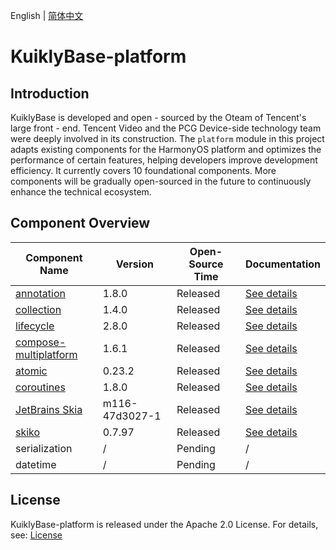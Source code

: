 English | [简体中文](./README-zh_CN.md)

# KuiklyBase-platform

## Introduction
KuiklyBase is developed and open - sourced by the Oteam of Tencent's large front - end. Tencent Video and the PCG Device-side technology team were deeply involved in its construction. The `platform` module in this project adapts existing components for the HarmonyOS platform and optimizes the performance of certain features, helping developers improve development efficiency. It currently covers 10 foundational components. More components will be gradually open-sourced in the future to continuously enhance the technical ecosystem.

## Component Overview
| Component Name | Version | Open-Source Time | Documentation |
|-------|-------|----|-------|
| [annotation](https://github.com/androidx/androidx) | 1.8.0 | Released | [See details](androidx.annotation/README.md) |
| [collection](https://github.com/androidx/androidx) | 1.4.0 | Released | [See details](androidx.collection/README.md) |
| [lifecycle](https://github.com/androidx/androidx) | 2.8.0 | Released | [See details](androidx.lifecycle/README.md) |
| [compose-multiplatform](https://github.com/JetBrains/compose-multiplatform) | 1.6.1 | Released | [See details](compose-multiplatform/README.md) |
| [atomic](https://github.com/Kotlin/kotlinx.atomicfu.git) | 0.23.2 | Released | [See details](kotlinx.atomicfu/README.md) |
| [coroutines](https://github.com/Kotlin/kotlinx.coroutines) | 1.8.0 | Released | [See details](kotlinx.coroutines/README.md) |
| [JetBrains Skia](https://github.com/JetBrains/skia-pack) | m116-47d3027-1 | Released | [See details](skia/README.md)  |
| [skiko](https://github.com/JetBrains/skiko) | 0.7.97 | Released | [See details](skiko/README.md) |
| serialization | / | Pending | / |
| datetime | / | Pending | / |

## License
KuiklyBase-platform is released under the Apache 2.0 License. For details, see: [License](License)